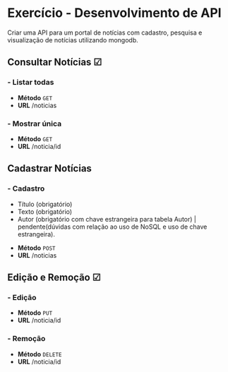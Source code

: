 # Exercício - Desenvolvimento de API 
 Criar uma API para um portal de notícias com cadastro, pesquisa e visualização de notícias utilizando mongodb.
 ## Consultar Notícias ☑
 ### - Listar todas
 * **Método**
 `GET`
 * **URL**
  /noticias
 ### - Mostrar única
 * **Método**
 `GET`
 * **URL**
 /noticia/id
## Cadastrar Notícias
 ### - Cadastro
 - Título (obrigatório)
 - Texto (obrigatório)
 - Autor (obrigatório com chave estrangeira para tabela Autor) | 
     pendente(dúvidas com relação ao uso de NoSQL e uso de chave estrangeira).
  * **Método**
 `POST`
 * **URL**
 /noticias
 ## Edição e Remoção ☑
 ### - Edição
  * **Método**
 `PUT`
  * **URL**
 /noticia/id
 ### - Remoção
 * **Método**
 `DELETE`
  * **URL**
 /noticia/id
